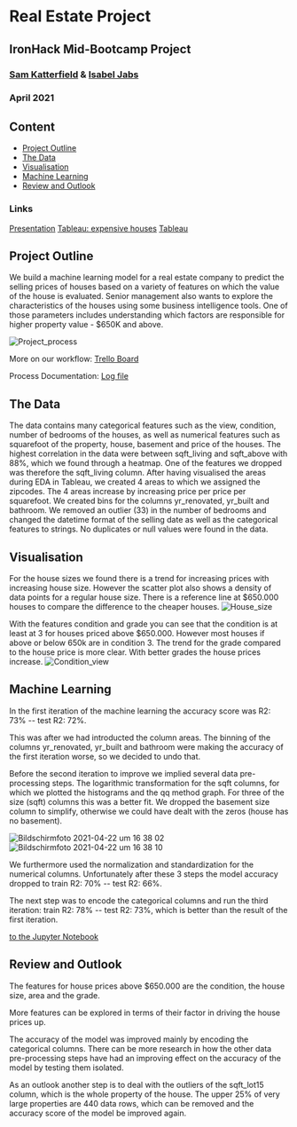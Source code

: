 # Real Estate Project 
## IronHack Mid-Bootcamp Project 
### [Sam Katterfield](https://github.com/samcana) & [Isabel Jabs](https://github.com/IsabelJabs)
### April 2021

## Content

- [Project Outline](#project-outline)
- [The Data](#the-data)
- [Visualisation](#visualisation)
- [Machine Learning](#machine-learning)
- [Review and Outlook](#review-and-outlook)

### Links
[Presentation](https://docs.google.com/presentation/d/15ReH73ckD4kU4OfbE6p0_4IH5iOdUybCF8ErZlP1mZI/edit#slide=id.g59d6898307_0_0)
[Tableau: expensive houses](https://public.tableau.com/profile/isabeljabs#!/vizhome/Project_House/Areas?publish=yes)
[Tableau](url)

## Project Outline

We build a machine learning model for a real estate company to predict the selling prices of houses based on a variety of features on which the value of the house is evaluated. 
Senior management also wants to explore the characteristics of the houses using some business intelligence tools. One of those parameters includes understanding which factors are responsible for higher property value - $650K and above.

![Project_process](https://user-images.githubusercontent.com/81168853/115729162-7858de80-a385-11eb-9281-ccc290097ab7.png)

More on our workflow: [Trello Board](https://trello.com/b/ebLY8eYt/realestateproject)

Process Documentation: [Log file](https://docs.google.com/document/d/1vGG2OElHPCnsIPhQQ6l-QAzZkvlcBCnOHNquINd_YxM)

## The Data

The data contains many categorical features such as the view, condition, number of bedrooms of the houses, as well as numerical features such as squarefoot of the property, house, basement and price of the houses. 
The highest correlation in the data were between sqft_living and sqft_above with 88%, which we found through a heatmap. One of the features we dropped was therefore the sqft_living column. 
After having visualised the areas during EDA in Tableau, we created 4 areas to which we assigned the zipcodes. The 4 areas increase by increasing price per price per squarefoot. We created bins for the columns yr_renovated, yr_built and bathroom. 
We removed an outlier (33) in the number of bedrooms and changed the datetime format of the selling date as well as the categorical features to strings.
No duplicates or null values were found in the data. 

## Visualisation
For the house sizes we found there is a trend for increasing prices with increasing house size. However the scatter plot also shows a density of data points for a regular house size. There is a reference line at $650.000 houses to compare the difference to the cheaper houses.
![House_size](https://user-images.githubusercontent.com/81168853/115725218-f0bda080-a381-11eb-9c47-68dc8d388599.png)

With the features condition and grade you can see that the condition is at least at 3 for houses priced above $650.000. However most houses if above or below 650k are in condition 3. 
The trend for the grade compared to the house price is more clear. With better grades the house prices increase. 
![Condition_view](https://user-images.githubusercontent.com/81168853/115725250-f915db80-a381-11eb-8fee-f33ab584eb4d.png)

## Machine Learning 
In the first iteration of the machine learning the accuracy score was R2: 73% -- test R2: 72%.

This was after we had introducted the column areas. The binning of the columns yr_renovated, yr_built and bathroom were making the accuracy of the first iteration worse, so we decided to undo that. 

Before the second iteration to improve we implied several data pre-processing steps. The logarithmic transformation for the sqft columns, for which we plotted the histograms and the qq method graph. For three of the size (sqft) columns this was a better fit. We dropped the basement size column to simplify, otherwise we could have dealt with the zeros (house has no basement). 

![Bildschirmfoto 2021-04-22 um 16 38 02](https://user-images.githubusercontent.com/81168853/115733627-57928800-a389-11eb-9051-cd2ee816c3da.png)
![Bildschirmfoto 2021-04-22 um 16 38 10](https://user-images.githubusercontent.com/81168853/115733644-5b260f00-a389-11eb-873b-c3b32a4b4601.png)

We furthermore used the normalization and standardization for the numerical columns. Unfortunately after these 3 steps the model accuracy dropped to train R2: 70% -- test R2: 66%.

The next step was to encode the categorical columns and run the third iteration: train R2: 78% -- test R2: 73%, which is better than the result of the first iteration. 

[to the Jupyter Notebook](url)

## Review and Outlook
The features for house prices above $650.000 are the condition, the house size, area and the grade. 

More features can be explored in terms of their factor in driving the house prices up.

The accuracy of the model was improved mainly by encoding the categorical columns. There can be more research in how the other data pre-processing steps have had an improving effect on the accuracy of the model by testing them isolated. 

As an outlook another step is to deal with the outliers of the sqft_lot15 column, which is the whole property of the house. The upper 25% of very large properties are 440 data rows, which can be removed and the accuracy score of the model be improved again.   
